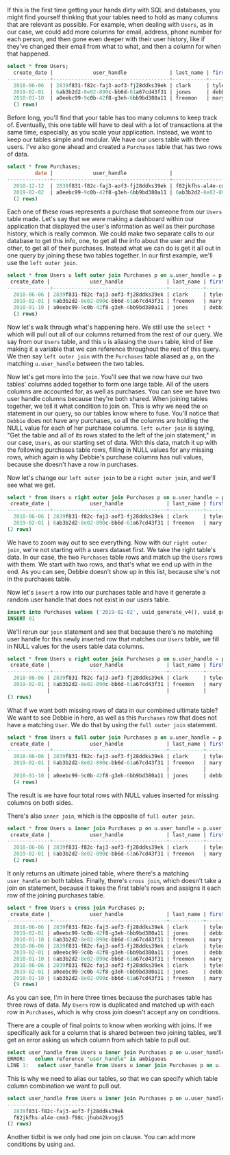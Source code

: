 If this is the first time getting your hands dirty with SQL and databases, you might find yourself thinking that your tables need to hold as many columns that are relevant as possible. For example, when dealing with `Users`, as in our case, we could add more columns for email, address, phone number for each person, and then gone even deeper with their user history, like if they've changed their email from what to what, and then a column for when that happened.

```sql 
select * from Users; 
  create_date |             user_handle              | last_name | first _name 
--------------+--------------------------------------+-----------+-------------
  2018-06-06  | 2839f831-f82c-faj3-aof3-fj28ddks39ek | clark     | tyler  
  2019-02-01  | 6ab3b2d2-8e02-890c-bb6d-61a67cd43f31 | jones     | debbie    
  2010-01-10  | a0eebc99-9c0b-42f8-g3eh-6bb9bd380a11 | freemon   | mary  
  (3 rows)
```

Before long, you'll find that your table has too many columns to keep track of. Eventually, this one table will have to deal with a lot of transactions at the same time, especially, as you scale your application. Instead, we want to keep our tables simple and modular. We have our users table with three users. I've also gone ahead and created a `Purchases` table that has two rows of data.

```sql 
select * from Purchases; 
         date |             user_handle              |                   sku                    | quality 
--------------+--------------------------------------+------------------------------------------+-------------
  2018-12-12  | 2839f831-f82c-faj3-aof3-fj28ddks39ek | f82jkfhs-al4e-cmn3-f98c-jhub42kvogj5     |       2  
  2019-02-02  | a0eebc99-9c0b-42f8-g3eh-6bb9bd380a11 | 6ab3b2d2-8e02-890c-bb6d-61a67cd43f31     |       1    
  (2 rows)
```

Each one of these rows represents a purchase that someone from our `Users` table made. Let's say that we were making a dashboard within our application that displayed the user's information as well as their purchase history, which is really common. We could make two separate calls to our database to get this info, one, to get all the info about the user and the other, to get all of their purchases. Instead what we can do is get it all out in one query by joining these two tables together. In our first example, we'll use the `left outer join`. 

```sql 
select * from Users u left outer join Purchases p on u.user_handle = p.user_handle; 
 create_date |             user_handle              | last_name | first _name  |  date      |             user_handle              |                    sku                 |   quantity 
--------------+-------------------------------------+-----------+--------------+------------+--------------------------------------+--------------------------------------+-----------------
  2018-06-06 | 2839f831-f82c-faj3-aof3-fj28ddks39ek | clark     | tyler        | 2018-12-12 | 2839f831-f82c-faj3-aof3-fj28ddks39ek | f82jkfhs-al4e-cmn3-f98c-jhub42kvogj5 |       2
  2019-02-01 | 6ab3b2d2-8e02-890c-bb6d-61a67cd43f31 | freemon   | mary         | 2019-02-02 | a0eebc99-9c0b-42f8-g3eh-6bb9bd380a11 | 6ab3b2d2-8e02-890c-bb6d-61a67cd43f31 |       1  
  2010-01-10 | a0eebc99-9c0b-42f8-g3eh-6bb9bd380a11 | jones     | debbie
  (3 rows)
```

Now let's walk through what's happening here. We still use the `select *` which will pull out all of our columns returned from the rest of our query. We say from our `Users` table, and this `u` is aliasing the `Users` table, kind of like making it a variable that we can reference throughout the rest of this query. We then say `left outer join` with the `Purchases` table aliased as `p`, on the matching `u.user_handle` between the two tables. 

Now let's get more into the `join`. You'll see that we now have our two tables' columns added together to form one large table. All of the users columns are accounted for, as well as purchases. You can see we have two user handle columns because they're both shared. When joining tables together, we tell it what condition to join on. This is why we need the `on` statement in our query, so our tables know where to fuse. You'll notice that `Debbie` does not have any purchases, so all the columns are holding the NULL value for each of her purchase columns. `left outer join` is saying, "Get the table and all of its rows stated to the left of the join statement," in our case, `Users`, as our starting set of data. With this data, match it up with the following purchases table rows, filling in NULL values for any missing rows, which again is why Debbie's purchase columns has null values, because she doesn't have a row in purchases.

Now let's change our `left outer join` to be a `right outer join`, and we'll see what we get. 

```sql 
select * from Users u right outer join Purchases p on u.user_handle = p.user_handle; 
 create_date |             user_handle              | last_name | first _name  |  date      |             user_handle              |                    sku               | quality 
--------------+-------------------------------------+-----------+--------------+------------+--------------------------------------+--------------------------------------+-----------------
  2018-06-06 | 2839f831-f82c-faj3-aof3-fj28ddks39ek | clark     | tyler        | 2018-12-12 | 2839f831-f82c-faj3-aof3-fj28ddks39ek | f82jkfhs-al4e-cmn3-f98c-jhub42kvogj5 |       2
  2019-02-01 | 6ab3b2d2-8e02-890c-bb6d-61a67cd43f31 | freemon   | mary         | 2019-02-02 | a0eebc99-9c0b-42f8-g3eh-6bb9bd380a11 | 6ab3b2d2-8e02-890c-bb6d-61a67cd43f31 |       1  
(2 rows)
```

We have to zoom way out to see everything. Now with our `right outer join`, we're not starting with a users dataset first. We take the right table's data. In our case, the two `Purchases` table rows and match up the `Users` rows with them. We start with two rows, and that's what we end up with in the end. As you can see, Debbie doesn't show up in this list, because she's not in the purchases table. 

Now let's `insert` a row into our purchases table and have it generate a random user handle that does not exist in our users table. 

```sql 
insert into Purchases values ('2019-02-02', uuid_generate_v4(), uuid_generate_v4(), 1);
INSERT 01 
```

We'll rerun our `join` statement and see that because there's no matching user handle for this newly inserted row that matches our `Users` table, we fill in NULL values for the users table data columns.

```sql 
select * from Users u right outer join Purchases p on u.user_handle = p.user_handle; 
 create_date |             user_handle              | last_name | first _name  |  date      |             user_handle              |                    sku               | quality 
--------------+-------------------------------------+-----------+--------------+------------+--------------------------------------+--------------------------------------+-----------------
  2018-06-06 | 2839f831-f82c-faj3-aof3-fj28ddks39ek | clark     | tyler        | 2018-12-12 | 2839f831-f82c-faj3-aof3-fj28ddks39ek | f82jkfhs-al4e-cmn3-f98c-jhub42kvogj5 |       2
  2019-02-01 | 6ab3b2d2-8e02-890c-bb6d-61a67cd43f31 | freemon   | mary         | 2019-02-02 | a0eebc99-9c0b-42f8-g3eh-6bb9bd380a11 | 6ab3b2d2-8e02-890c-bb6d-61a67cd43f31 |       1  
             |                                      |           |              | 2019-02-02 | pha93nc4-p2l4-cn9x-fn10-fn2kgph82zx4 | 0oqm38fb-fm18-fh2k-3nvo-23hgk4nehvsl |       1  
(3 rows)
```

What if we want both missing rows of data in our combined ultimate table? We want to see Debbie in here, as well as this `Purchases` row that does not have a matching `User`. We do that by using the `full outer join` statement. 

```sql 
select * from Users u full outer join Purchases p on u.user_handle = p.user_handle; 
 create_date |             user_handle              | last_name | first _name  |  date      |             user_handle              |                    sku               | quality 
--------------+-------------------------------------+-----------+--------------+------------+--------------------------------------+--------------------------------------+-----------------
  2018-06-06 | 2839f831-f82c-faj3-aof3-fj28ddks39ek | clark     | tyler        | 2018-12-12 | 2839f831-f82c-faj3-aof3-fj28ddks39ek | f82jkfhs-al4e-cmn3-f98c-jhub42kvogj5 |       2
  2019-02-01 | 6ab3b2d2-8e02-890c-bb6d-61a67cd43f31 | freemon   | mary         | 2019-02-02 | a0eebc99-9c0b-42f8-g3eh-6bb9bd380a11 | 6ab3b2d2-8e02-890c-bb6d-61a67cd43f31 |       1  
             |                                      |           |              | 2019-02-02 | pha93nc4-p2l4-cn9x-fn10-fn2kgph82zx4 | 0oqm38fb-fm18-fh2k-3nvo-23hgk4nehvsl |       1  
  2010-01-10 | a0eebc99-9c0b-42f8-g3eh-6bb9bd380a11 | jones     | debbie
  (4 rows)
```

The result is we have four total rows with NULL values inserted for missing columns on both sides.

There's also `inner join`, which is the opposite of `full outer join`. 

```sql 
select * from Users u inner join Purchases p on u.user_handle = p.user_handle; 
 create_date |             user_handle              | last_name | first _name  |  date      |             user_handle              |                    sku               | quality 
--------------+-------------------------------------+-----------+--------------+------------+--------------------------------------+--------------------------------------+-----------------
  2018-06-06 | 2839f831-f82c-faj3-aof3-fj28ddks39ek | clark     | tyler        | 2018-12-12 | 2839f831-f82c-faj3-aof3-fj28ddks39ek | f82jkfhs-al4e-cmn3-f98c-jhub42kvogj5 |       2
  2019-02-01 | 6ab3b2d2-8e02-890c-bb6d-61a67cd43f31 | freemon   | mary         | 2019-02-02 | a0eebc99-9c0b-42f8-g3eh-6bb9bd380a11 | 6ab3b2d2-8e02-890c-bb6d-61a67cd43f31 |       1  
  (2 rows)
```

It only returns an ultimate joined table, where there's a matching `user_handle` on both tables. Finally, there's `cross join`, which doesn't take a join on statement, because it takes the first table's rows and assigns it each row of the joining purchases table.

```sql 
select * from Users u cross join Purchases p; 
 create_date |             user_handle              | last_name | first _name  |  date      |             user_handle              |                    sku               | quality 
--------------+-------------------------------------+-----------+--------------+------------+--------------------------------------+--------------------------------------+-----------------
  2018-06-06 | 2839f831-f82c-faj3-aof3-fj28ddks39ek | clark     | tyler        | 2018-12-12 | 2839f831-f82c-faj3-aof3-fj28ddks39ek | f82jkfhs-al4e-cmn3-f98c-jhub42kvogj5 |       2
  2019-02-01 | a0eebc99-9c0b-42f8-g3eh-6bb9bd380a11 | jones     | debbie       | 2018-12-12 | 2839f831-f82c-faj3-aof3-fj28ddks39ek | f82jkfhs-al4e-cmn3-f98c-jhub42kvogj5 |       2
  2010-01-10 | 6ab3b2d2-8e02-890c-bb6d-61a67cd43f31 | freemon   | mary         | 2018-12-12 | 2839f831-f82c-faj3-aof3-fj28ddks39ek | f82jkfhs-al4e-cmn3-f98c-jhub42kvogj5 |       2
  2018-06-06 | 2839f831-f82c-faj3-aof3-fj28ddks39ek | clark     | tyler        | 2019-02-02 | a0eebc99-9c0b-42f8-g3eh-6bb9bd380a11 | 6ab3b2d2-8e02-890c-bb6d-61a67cd43f31 |       1  
  2019-02-01 | a0eebc99-9c0b-42f8-g3eh-6bb9bd380a11 | jones     | debbie       | 2019-02-02 | a0eebc99-9c0b-42f8-g3eh-6bb9bd380a11 | 6ab3b2d2-8e02-890c-bb6d-61a67cd43f31 |       1
  2010-01-10 | 6ab3b2d2-8e02-890c-bb6d-61a67cd43f31 | freemon   | mary         | 2019-02-02 | a0eebc99-9c0b-42f8-g3eh-6bb9bd380a11 | 6ab3b2d2-8e02-890c-bb6d-61a67cd43f31 |       1
  2018-06-06 | 2839f831-f82c-faj3-aof3-fj28ddks39ek | clark     | tyler        | 2019-02-02 | pha93nc4-p2l4-cn9x-fn10-fn2kgph82zx4 | 0oqm38fb-fm18-fh2k-3nvo-23hgk4nehvsl |       1
  2019-02-01 | a0eebc99-9c0b-42f8-g3eh-6bb9bd380a11 | jones     | debbie       | 2019-02-02 | pha93nc4-p2l4-cn9x-fn10-fn2kgph82zx4 | 0oqm38fb-fm18-fh2k-3nvo-23hgk4nehvsl |       1
  2010-01-10 | 6ab3b2d2-8e02-890c-bb6d-61a67cd43f31 | freemon   | mary         | 2019-02-02 | pha93nc4-p2l4-cn9x-fn10-fn2kgph82zx4 | 0oqm38fb-fm18-fh2k-3nvo-23hgk4nehvsl |       1  
  (9 rows)
```

As you can see, I'm in here three times because the purchases table has three rows of data. My `Users` row is duplicated and matched up with each row in `Purchases`, which is why cross join doesn't accept any on conditions.

There are a couple of final points to know when working with joins. If we specifically ask for a column that is shared between two joining tables, we'll get an error asking us which column from which table to pull out. 

```sql
select user_handle from Users u inner join Purchases p on u.user_handle = p.user_handle;
ERROR:   column reference "user_handle" is ambiguous 
LINE 1:   select user_handle from Users u inner join Purchases p on u....
```

This is why we need to alias our tables, so that we can specify which table column combination we want to pull out. 

```sql
select user_handle from Users u inner join Purchases p on u.user_handle = p.user_handle;
----------------------------------
  2839f831-f82c-faj3-aof3-fj28ddks39ek
  f82jkfhs-al4e-cmn3-f98c-jhub42kvogj5
(2 rows)
```

Another tidbit is we only had one join on clause. You can add more conditions by using `and`.
